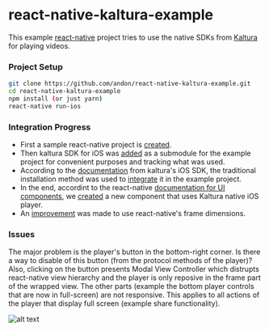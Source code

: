 # react-native-kaltura-example
This example [react-native](https://facebook.github.io/react-native/) project tries to use the native SDKs from [Kaltura](https://github.com/kaltura/player-sdk-native-ios) for playing videos.

### Project Setup
```bash
git clone https://github.com/andon/react-native-kaltura-example.git
cd react-native-kaltura-example
npm install (or just yarn)
react-native run-ios
```

### Integration Progress
* First a sample react-native project is [created](https://github.com/andon/react-native-kaltura-example/commit/8f6e3911dfe895e232e2174533514ffeac356490).
* Then kaltura SDK for iOS was [added](https://github.com/andon/react-native-kaltura-example/commit/4130c30552f40f0c37763743831d262add23d453) as a submodule for the example project for convenient purposes and tracking what was used.
* According to the [documentation](https://github.com/kaltura/player-sdk-native-ios#sdk-traditional-installation-) from kaltura's iOS SDK, the traditional installation method was used to [integrate](https://github.com/andon/react-native-kaltura-example/commit/27b0bb3c1d23871a25bfd205299019bb6de0115b) it in the example project.
* In the end, accordint to the react-native [documentation for UI components](https://facebook.github.io/react-native/docs/native-components-ios.html), we [created](https://github.com/andon/react-native-kaltura-example/commit/434c289f9706ac73f189faf7fe5dba3a70bdf79b) a new component that uses Kaltura native iOS player.
* An [improvement](https://github.com/andon/react-native-kaltura-example/commit/2bd08ac3f976130b8e52641d9c8a9348841e590d) was made to use react-native's frame dimensions.

### Issues
The major problem is the player's button in the bottom-right corner. Is there a way to disable of this button (from the protocol methods of the player)? Also, clicking on the button presents Modal View Controller which distrupts react-native view hierarchy and the player is only reposive in the frame part of the wrapped view. The other parts (example the bottom player controls that are now in full-screen) are not responsive. This applies to all actions of the player that display full screen (example share functionality).

![alt text](https://github.com/andon/react-native-kaltura-example/raw/master/kaltura-issue.gif "React Native and Kaltura")
